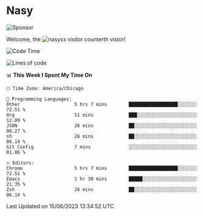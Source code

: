 # Nasy

<!--
<p align="center">
<img height="200" src="https://github-readme-stats.vercel.app/api?username=nasyxx&count_private=true&show_icons=true&theme=dracula&include_all_commits=true"/>
<img height="200" src="https://github-readme-stats.vercel.app/api/top-langs/?username=nasyxx&theme=dracula&hide=html,jupyter+notebook&count_private=true&show_icons=true"/>
</p>

  
----------------
-->

![Sponsor](https://img.shields.io/static/v1.svg?label=Sponsor&message=%E2%9D%A4&logo=GitHub&style=flat&color=pink)
 
Welcome, the ![nasyxx visitor counter](https://count.getloli.com/get/@nasyxx?theme=rule34)th vistor!
 
<!--START_SECTION:waka-->
![Code Time](http://img.shields.io/badge/Code%20Time-3%2C563%20hrs%2031%20mins-blue)

![Lines of code](https://img.shields.io/badge/From%20Hello%20World%20I%27ve%20Written-6.3%20million%20lines%20of%20code-blue)

📊 **This Week I Spent My Time On** 

```text
🕑︎ Time Zone: America/Chicago

💬 Programming Languages: 
Other                    5 hrs 7 mins        ██████████████████░░░░░░░   72.51 % 
Org                      51 mins             ███░░░░░░░░░░░░░░░░░░░░░░   12.09 % 
JSON                     26 mins             ██░░░░░░░░░░░░░░░░░░░░░░░   06.27 % 
sh                       26 mins             ██░░░░░░░░░░░░░░░░░░░░░░░   06.14 % 
Git Config               7 mins              ░░░░░░░░░░░░░░░░░░░░░░░░░   01.86 % 

🔥 Editors: 
Chrome                   5 hrs 7 mins        ██████████████████░░░░░░░   72.51 % 
Emacs                    1 hr 30 mins        █████░░░░░░░░░░░░░░░░░░░░   21.35 % 
Zsh                      26 mins             ██░░░░░░░░░░░░░░░░░░░░░░░   06.14 % 
```


 Last Updated on 15/06/2023 13:34:52 UTC
<!--END_SECTION:waka-->

<!-- ![visitors](https://visitor-badge.laobi.icu/badge?page_id=nasyxx.nasyxx) -->
